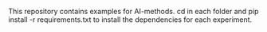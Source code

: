 This repository contains examples for AI-methods. cd in each folder and pip install -r requirements.txt to install the dependencies for each experiment.
